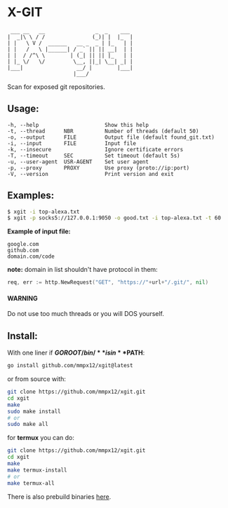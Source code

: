 # X-GIT

```
 ___ __   __                _  _    ___
|  _|\ \ / /               (_)| |  |_  |
| |   \ V /  ______   __ _  _ | |_   | |
| |   /   \ |______| / _` || || __|  | |
| |  / /^\ \        | (_| || || |_   | |
| |_ \/   \/         \__, ||_| \__| _| |
|___|                 __/ |        |___|
                     |___/
```

Scan for exposed git repositories.

## Usage:

```
-h, --help                     Show this help
-t, --thread      NBR          Number of threads (default 50)
-o, --output      FILE         Output file (default found_git.txt)
-i, --input       FILE         Input file
-k, --insecure                 Ignore certificate errors
-T, --timeout     SEC          Set timeout (default 5s)
-u, --user-agent  USR-AGENT    Set user agent
-p, --proxy       PROXY        Use proxy (proto://ip:port)
-V, --version                  Print version and exit
```

## Examples:

```sh
$ xgit -i top-alexa.txt
$ xgit -p socks5://127.0.0.1:9050 -o good.txt -i top-alexa.txt -t 60
```

**Example of input file:**

```
google.com
github.com
domain.com/code
```

**note:** domain in list shouldn't have protocol in them:

```go
req, err := http.NewRequest("GET", "https://"+url+"/.git/", nil)
```

#### WARNING

Do not use too much threads or you will DOS yourself.


## Install:

With one liner if **$GOROOT/bin/** is in **$PATH**:

```sh
go install github.com/mmpx12/xgit@latest
```

or from source with:

```sh
git clone https://github.com/mmpx12/xgit.git
cd xgit
make
sudo make install
# or 
sudo make all
```

for **termux** you can do:

```sh
git clone https://github.com/mmpx12/xgit.git
cd xgit
make
make termux-install
# or
make termux-all
```


There is also prebuild binaries [here](https://github.com/mmpx12/xgit/releases/latest).
